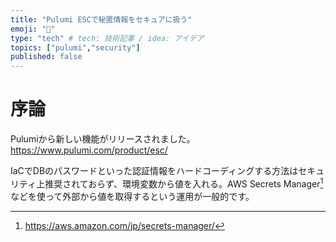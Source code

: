 ```yaml
---
title: "Pulumi ESCで秘匿情報をセキュアに扱う"
emoji: "🔑"
type: "tech" # tech: 技術記事 / idea: アイデア
topics: ["pulumi","security"]
published: false
---
```


# 序論
Pulumiから新しい機能がリリースされました。
https://www.pulumi.com/product/esc/

IaCでDBのパスワードといった認証情報をハードコーディングする方法はセキュリティ上推奨されておらず、環境変数から値を入れる。AWS Secrets Manager[^1]などを使って外部から値を取得するという運用が一般的です。

[^1]: https://aws.amazon.com/jp/secrets-manager/